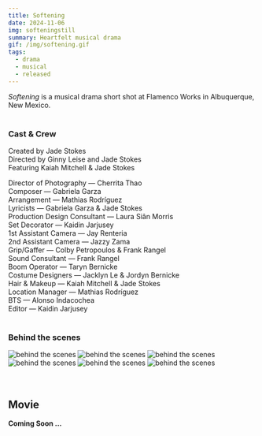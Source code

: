 ```yaml
---
title: Softening
date: 2024-11-06
img: softeningstill
summary: Heartfelt musical drama
gif: /img/softening.gif
tags:
  - drama
  - musical
  - released
---
```


_Softening_ is a musical drama short shot at Flamenco Works in Albuquerque, New Mexico.
</br>
</br>

### Cast & Crew

Created by Jade Stokes</br>
Directed by Ginny Leise and Jade Stokes</br>
Featuring Kaiah Mitchell & Jade Stokes</br>

Director of Photography — Cherrita Thao</br>
Composer — Gabriela Garza</br>
Arrangement — Mathias Rodríguez</br>
Lyricists — Gabriela Garza & Jade Stokes</br>
Production Design Consultant — Laura Siân Morris</br>
Set Decorator — Kaidin Jarjusey</br>
1st Assistant Camera — Jay Renteria</br>
2nd Assistant Camera — Jazzy Zama</br>
Grip/Gaffer — Colby Petropoulos & Frank Rangel</br>
Sound Consultant — Frank Rangel</br>
Boom Operator — Taryn Bernicke</br>
Costume Designers — Jacklyn Le & Jordyn Bernicke</br>
Hair & Makeup — Kaiah Mitchell & Jade Stokes</br>
Location Manager — Mathias Rodríguez</br>
BTS — Alonso Indacochea</br>
Editor — Kaidin Jarjusey
</br>
</br>

### Behind the scenes

<div class="row g-2">
  <div class="col-lg-6 col-md-12 mb-6 mb-lg-0">
	<img src="/img/softening/behind_the_scenes4.jpg" class="w-100 shadow-1-strong rounded mb-2" alt="behind the scenes">
  	<img src="/img/softening/behind_the_scenes1.jpg" class="w-100 shadow-1-strong rounded mb-2" alt="behind the scenes">
  	<img src="/img/softening/behind_the_scenes5.jpg" class="w-100 shadow-1-strong rounded mb-2" alt="behind the scenes">
  </div>
  <div class="col-lg-6 mb-6 mb-lg-0">
	<img src="/img/softening/behind_the_scenes2.jpg" class="w-100 shadow-1-strong rounded mb-2" alt="behind the scenes">
  	<img src="/img/softening/behind_the_scenes3.jpg" class="w-100 shadow-1-strong rounded mb-2" alt="behind the scenes">
  	<img src="/img/softening/behind_the_scenes6.jpg" class="w-100 shadow-1-strong rounded mb-2" alt="behind the scenes">
  </div>
</div>
<br><br>

## Movie

**Coming Soon ...**